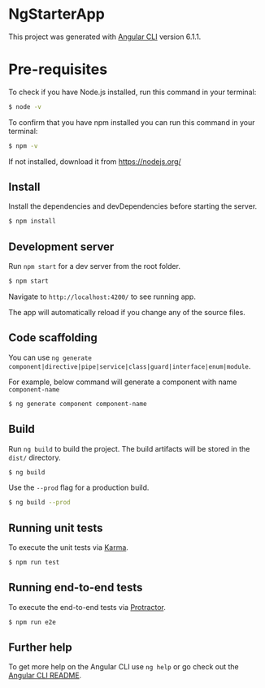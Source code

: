 # NgStarterApp

This project was generated with [Angular CLI](https://github.com/angular/angular-cli) version 6.1.1.

# Pre-requisites 
To check if you have Node.js installed, run this command in your terminal:
```sh
$ node -v
```

To confirm that you have npm installed you can run this command in your terminal:
```sh
$ npm -v
```
If not installed, download it from https://nodejs.org/

## Install

Install the dependencies and devDependencies before starting the server.

```sh
$ npm install
```

## Development server

Run `npm start` for a dev server from the root folder. 
```sh
$ npm start
```
Navigate to `http://localhost:4200/` to see running app.

The app will automatically reload if you change any of the source files.

## Code scaffolding

You can use `ng generate component|directive|pipe|service|class|guard|interface|enum|module`.

For example, below command will generate a component with name `component-name`
```sh
$ ng generate component component-name
```

## Build

Run `ng build` to build the project. The build artifacts will be stored in the `dist/` directory. 
```sh
$ ng build
```
Use the `--prod` flag for a production build.
```sh
$ ng build --prod
```
## Running unit tests

To execute the unit tests via [Karma](https://karma-runner.github.io).
```sh
$ npm run test
```
## Running end-to-end tests

To execute the end-to-end tests via [Protractor](http://www.protractortest.org/).
```sh
$ npm run e2e
```

## Further help

To get more help on the Angular CLI use `ng help` or go check out the [Angular CLI README](https://github.com/angular/angular-cli/blob/master/README.md).
